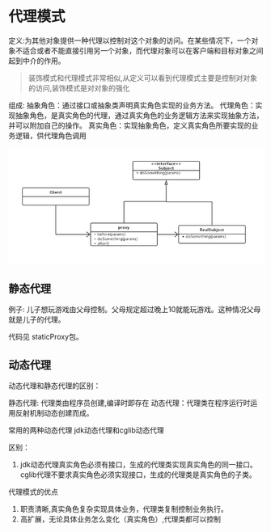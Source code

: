 # 代理模式
定义:为其他对象提供一种代理以控制对这个对象的访问。在某些情况下，一个对象不适合或者不能直接引用另一个对象，而代理对象可以在客户端和目标对象之间起到中介的作用。

>装饰模式和代理模式非常相似,从定义可以看到代理模式主要是控制对对象的访问,装饰模式是对对象的强化

组成:
抽象角色：通过接口或抽象类声明真实角色实现的业务方法。
代理角色：实现抽象角色，是真实角色的代理，通过真实角色的业务逻辑方法来实现抽象方法，并可以附加自己的操作。
真实角色：实现抽象角色，定义真实角色所要实现的业务逻辑，供代理角色调用

![代理模式](https://github.com/wujiazhen2/learn_java/blob/master/%E8%AE%BE%E8%AE%A1%E6%A8%A1%E5%BC%8F/%E4%BB%A3%E7%90%86%E6%A8%A1%E5%BC%8F/img/%E4%BB%A3%E7%90%86%E6%A8%A1%E5%BC%8F.png?raw=true)


## 静态代理

例子: 儿子想玩游戏由父母控制。父母规定超过晚上10就能玩游戏。这种情况父母就是儿子的代理。

代码见 staticProxy包。

## 动态代理

动态代理和静态代理的区别：

静态代理: 代理类由程序员创建,编译时即存在
动态代理：代理类在程序运行时运用反射机制动态创建而成。


常用的两种动态代理 jdk动态代理和cglib动态代理

区别：
1. jdk动态代理真实角色必须有接口，生成的代理类实现真实角色的同一接口。cglib代理不要求真实角色必须实现接口，生成的代理类是真实角色的子类。




代理模式的优点
1. 职责清晰,真实角色复杂实现具体业务，代理类复制控制业务执行。
2. 高扩展，无论具体业务怎么变化（真实角色）,代理类都可以控制